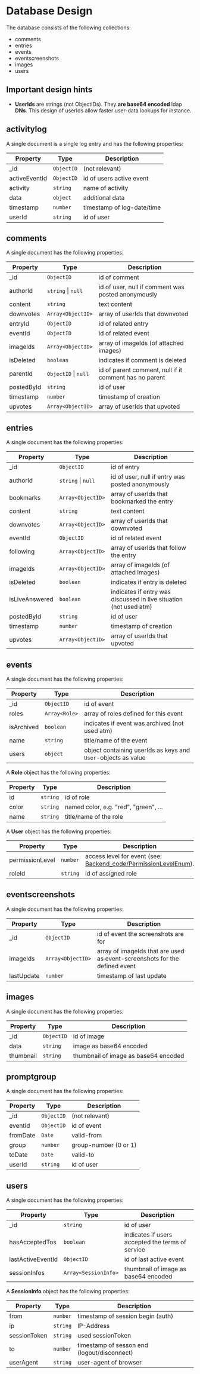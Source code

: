 # Database Design

The database consists of the following collections:

* comments
* entries
* events
* eventscreenshots
* images
* users

## Important design hints

* **UserIds** are strings (not ObjectIDs). They **are base64 encoded** ldap **DNs**. This design of userIds allow faster user-data lookups for instance.

## activitylog

A single document is a single log entry and has the following properties:

| Property      | Type       | Description                |
| ------------- | ---------- | -------------------------- |
| _id           | `ObjectID` | (not relevant)             |
| activeEventId | `ObjectID` | id of users active event   |
| activity      | `string`   | name of activity           |
| data          | `object`   | additional data            |
| timestamp     | `number`   | timestamp of log-date/time |
| userId        | `string`   | id of user                 |

## comments

A single document has the following properties:

| Property   | Type                     | Description                                            |
| ---------- | ------------------------ | ------------------------------------------------------ |
| _id        | `ObjectID`               | id of comment                                          |
| authorId   | `string` &#124; `null`   | id of user, null if comment was posted anonymously     |
| content    | `string`                 | text content                                           |
| downvotes  | `Array<ObjectID>`        | array of userIds that downvoted                        |
| entryId    | `ObjectID`               | id of related entry                                    |
| eventId    | `ObjectID`               | id of related event                                    |
| imageIds   | `Array<ObjectID>`        | array of imageIds (of attached images)                 |
| isDeleted  | `boolean`                | indicates if comment is deleted                        |
| parentId   | `ObjectID` &#124; `null` | id of parent comment, null if it comment has no parent |
| postedById | `string`                 | id of user                                             |
| timestamp  | `number`                 | timestamp of creation                                  |
| upvotes    | `Array<ObjectID>`        | array of userIds that upvoted                          |

## entries

A single document has the following properties:

| Property       | Type                   | Description                                                  |
| -------------- | ---------------------- | ------------------------------------------------------------ |
| _id            | `ObjectID`             | id of entry                                                  |
| authorId       | `string` &#124; `null` | id of user, null if entry was posted anonymously             |
| bookmarks      | `Array<ObjectID>`      | array of userIds that bookmarked the entry                   |
| content        | `string`               | text content                                                 |
| downvotes      | `Array<ObjectID>`      | array of userIds that downvoted                              |
| eventId        | `ObjectID`             | id of related event                                          |
| following      | `Array<ObjectID>`      | array of userIds that follow the entry                       |
| imageIds       | `Array<ObjectID>`      | array of imageIds (of attached images)                       |
| isDeleted      | `boolean`              | indicates if entry is deleted                                |
| isLiveAnswered | `boolean`              | indicates if entry was discussed in live situation (not used atm) |
| postedById     | `string`               | id of user                                                   |
| timestamp      | `number`               | timestamp of creation                                        |
| upvotes        | `Array<ObjectID>`      | array of userIds that upvoted                                |

## events

A single document has the following properties:

| Property   | Type          | Description                                                  |
| ---------- | ------------- | ------------------------------------------------------------ |
| _id        | `ObjectID`    | id of event                                                  |
| roles      | `Array<Role>` | array of roles defined for this event                        |
| isArchived | `boolean`     | indicates if event was archived (not used atm)               |
| name       | `string`      | title/name of the event                                      |
| users      | `object`      | object containing userIds as keys and `User`-objects as value |

A **Role** object has the following properties:

| Property   | Type      | Description                                                  |
| ---------- | --------- | ------------------------------------------------------------ |
| id         | `string`  | id of role                                                   |
| color      | `string`  | named color, e.g. "red", "green", ...                        |
| name       | `string`  | title/name of the role                                       |

A **User** object has the following properties:

| Property        | Type     | Description                                                  |
| --------------- | -------- | ------------------------------------------------------------ |
| permissionLevel | `number` | access level for event (see: [Backend_code/PermissionLevelEnum](Backend_code/PermissionLevelEnum)). |
| roleId          | `string` | id of assigned role                                          |

## eventscreenshots

A single document has the following properties:

| Property   | Type              | Description                                                  |
| ---------- | ----------------- | ------------------------------------------------------------ |
| _id        | `ObjectID`        | id of event the screenshots are for                          |
| imageIds   | `Array<ObjectID>` | array of imageIds that are used as event-screenshots for the defined event |
| lastUpdate | `number`          | timestamp of last update                                     |

## images

A single document has the following properties:

| Property  | Type       | Description                          |
| --------- | ---------- | ------------------------------------ |
| _id       | `ObjectID` | id of image                          |
| data      | `string`   | image as base64 encoded              |
| thumbnail | `string`   | thumbnail of image as base64 encoded |

## promptgroup

A single document has the following properties:

| Property | Type       | Description           |
| -------- | ---------- | --------------------- |
| _id      | `ObjectID` | (not relevant)        |
| eventId  | `ObjectID` | id of event           |
| fromDate | `Date`     | valid-from            |
| group    | `number`   | group-number (0 or 1) |
| toDate   | `Date`     | valid-to              |
| userId   | `string`   | id of user            |

## users

A single document has the following properties:

| Property          | Type                 | Description                                      |
| ----------------- | -------------------- | ------------------------------------------------ |
| _id               | `string`             | id of user                                       |
| hasAcceptedTos    | `boolean`            | indicates if users accepted the terms of service |
| lastActiveEventId | `ObjectID`           | id of last active event                          |
| sessionInfos      | `Array<SessionInfo>` | thumbnail of image as base64 encoded             |

A **SessionInfo** object has the following properties:

| Property     | Type     | Description                                 |
| ------------ | -------- | ------------------------------------------- |
| from         | `number` | timestamp of session begin (auth)           |
| ip           | `string` | IP-Address                                  |
| sessionToken | `string` | used sessionToken                           |
| to           | `number` | timestamp of sesson end (logout/disconnect) |
| userAgent    | `string` | user-agent of browser                       |

